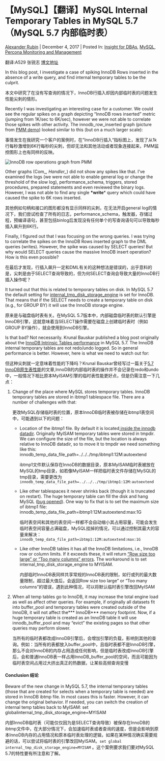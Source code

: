 # 【MySQL】【翻译】MySQL Internal Temporary Tables in MySQL 5.7（MySQL 5.7 内部临时表）

[Alexander Rubin](https://www.percona.com/blog/author/alexanderrubin/)  | December 4, 2017 |  Posted In: [Insight for DBAs](https://www.percona.com/blog/category/dba-insight/), [MySQL](https://www.percona.com/blog/category/mysql/), [Percona Monitoring and Management](https://www.percona.com/blog/category/percona-monitoring-and-management/)

翻译:A529 张锐志 [博文地址](http://blog.51cto.com/l0vesql)

In this blog post, I investigate a case of spiking InnoDB Rows inserted in the absence of a write query, and find internal temporary tables to be the culprit.

本文中研究了在没有写查询的情况下，InnoDB行插入却因内部临时表的问题发生性能尖刺的情形。

Recently I was investigating an interesting case for a customer. We could see the regular spikes on a graph depicting “InnoDB rows inserted” metric (jumping from 1K/sec to 6K/sec), however we were not able to correlate those spikes with other activity. The innodb_row_inserted graph (picture from [PMM demo](http://pmmdemo.percona.com/)) looked similar to this (but on a much larger scale):

事情发生在我研究一个客户的案例时，在”InnoDB行插入“指标图上，发现了从1k行每秒激增到6K行每秒的尖刺，但却无法和其他活动或者现象连接起来，PMM监控图形上也有同样的反映。

![InnoDB row operations graph from PMM](https://www.percona.com/blog/wp-content/uploads/2017/08/Screen-Shot-2017-08-28-at-3.09.12-PM-1024x376.png)

Other graphs (Com_*, Handler_*) did not show any spikes like that. I’ve examined the logs (we were not able to enable general log or change the threshold of the slow log), performance_schema, triggers, stored procedures, prepared statements and even reviewed the binary logs. However, I was not able to find any single **\*write*** query which could have caused the spike to 6K rows inserted.

其他例如句柄和接口的图形都没有显示同样的尖刺，在无法开启general log的情况下，我们尝试检查了所有的日志，performance_schema，触发器，存储过程，预编译语句，甚至包括binlog后发现没有任何单个的写查询语句可以导致每秒插入飙升到6K行。

Finally, I figured out that I was focusing on the wrong queries. I was trying to correlate the spikes on the InnoDB Rows inserted graph to the DML queries (writes). However, the spike was caused by SELECT queries! But why would SELECT queries cause the massive InnoDB insert operation? How is this even possible?

在最后才发现，行插入飙升一定和DML有关的这种想法是错误的，出乎意料的是，尖刺是由于SELECT查询导致的，但为何SELECT查询会导致大量的InnoDB行插入操作呢？

It turned out that this is related to temporary tables on disk. In MySQL 5.7 the default setting for [internal_tmp_disk_storage_engine](http://dev.mysql.com/doc/refman/5.7/en/server-system-variables.html#sysvar_internal_tmp_disk_storage_engine) is set for InnoDB. That means that if the SELECT needs to create a temporary table on disk (e.g., for GROUP BY) it will use the InnoDB storage engine.

原来是与磁盘临时表有关。在MySQL 5.7版本中，内部磁盘临时表的默认引擎是InnoDB引擎，这就意味着当SELECT操作需要在磁盘上创建临时表时（例如GROUP BY操作），就会使用到InnoDB引擎。

Is that bad? Not necessarily. Krunal Bauskar published a blog post originally about the [InnoDB Intrinsic Tables performance](http://mysqlserverteam.com/mysql-5-7-innodb-intrinsic-tables/) in MySQL 5.7. The InnoDB internal temporary tables are not redo/undo logged. So in general performance is better. However, here is what we need to watch out for:

但这种尖刺就一定意味着性能的下降吗？Krunal Bauskar曾经写过一篇关于[5.7 InnoDB原生表性能](http://mysqlserverteam.com/mysql-5-7-innodb-intrinsic-tables/)的文章,InnoDB的内部临时表的操作并不会记录在redo和undo中，一般情况下相比原本MyISAM引擎的临时表性能更好点，但是仍需注意一下几点：

1. Change of the place where MySQL stores temporary tables. InnoDB temporary tables are stored in ibtmp1 tablespace file. There are a number of challenges with that:

   更改MySQL存储临时表的位置，原本InnoDB临时表被存储在ibtmp1表空间中，可能遇到以下的问题：

   - Location of the ibtmp1 file. By default it is located[ inside the innodb datadir](https://dev.mysql.com/doc/refman/5.7/en/innodb-parameters.html#sysvar_innodb_temp_data_file_path). Originally MyISAM temporary tables were stored in  tmpdir. We can configure the size of the file, but the location is always relative to InnoDB datadir, so to move it to tmpdir we need something like this: innodb_temp_data_file_path=../../../tmp/ibtmp1:12M:autoextend

     ibtmp1文件默认保存在InnoDB的数据目录，原本MyISAM临时表被放在MySQL的tmp目录，如若像MyISAM一样把临时表文件存储在MySQL的tmp目录，需要更改为`innodb_temp_data_file_path=../../../tmp/ibtmp1:12M:autoextend`

   - Like other tablespaces it never shrinks back (though it is truncated on restart). The huge temporary table can fill the disk and hang MySQL ([bug opened](https://bugs.mysql.com/bug.php?id=82556)). One way to fix that is to set the maximum size of ibtmp1 file:  innodb_temp_data_file_path=ibtmp1:12M:autoextend:max:1G

     临时表空间和其他的表空间一样都不会自动缩小其占用容量，可能会发生临时表空间容量占满磁盘，MySQL挂掉的情况，可以通过控制其最大的容量来解决：` innodb_temp_data_file_path=ibtmp1:12M:autoextend:max:1G`

   - Like other InnoDB tables it has all the InnoDB limitations, i.e., InnoDB row or column limits. If it exceeds these, it will return [“Row size too large” or “Too many columns” errors](https://dev.mysql.com/doc/refman/5.7/en/server-system-variables.html#sysvar_internal_tmp_disk_storage_engine). The workaround is to set internal_tmp_disk_storage_engine to MYISAM.

     内部临时InnoDB表同样共享常规的InnoDB表的限制，如行或列的最大数量限制，超过最大值后，会返回Row size too large” or “Too many columns”的错误，遇到此种情况，可以将默认临时表引擎改回MyISAM

2. When all temp tables go to InnoDB, it may increase the total engine load as well as affect other queries. For example, if originally all datasets fit into buffer_pool and temporary tables were created outside of the InnoDB, it will not affect the**\* InnoDB*** memory footprint. Now, if a huge temporary table is created as an InnoDB table it will use innodb_buffer_pool and may “evict” the existing pages so that other queries may perform slower.

   当所有的临时表都改成InnoDB引擎后，会增加引擎的负载，影响到其他的查询。例如：当所有的表都放入buffer_pool中，且临时表都不是InnoDB引擎，那么不会对InnoDB的内存占用造成任何影响，但是临时表改成InnoDB引擎后，会和普通InnoDB表一样占用InnoDB_buffer_pool的空间，而且可能因为临时表空间占用过大挤出真正的热数据，让某些高频查询变慢

#### Conclusion 结论

Beware of the new change in MySQL 5.7, the internal temporary tables (those that are created for selects when a temporary table is needed) are stored in InnoDB ibtmp file. In most cases this is faster. However, it can change the original behavior. If needed, you can switch the creation of internal temp tables back to MyISAM:  set globalinternal_tmp_disk_storage_engine=MYISAM

内部InnoDB临时表（可能仅仅因为是SELECT查询导致）被保存在InnoDB的ibtmp文件中，在大部分情况下，会加速临时表或者查询的速度，但是会影响到原本InnoDB内存的占用情况和原本临时表处理的逻辑，如果在某种情况确实需要规避的话，可以尝试将临时表的引擎改回MyISAM。`set global internal_tmp_disk_storage_engine=MYISAM` 。这个案例要求我们要对MySQL 5.7的特性要有所注意和了解。